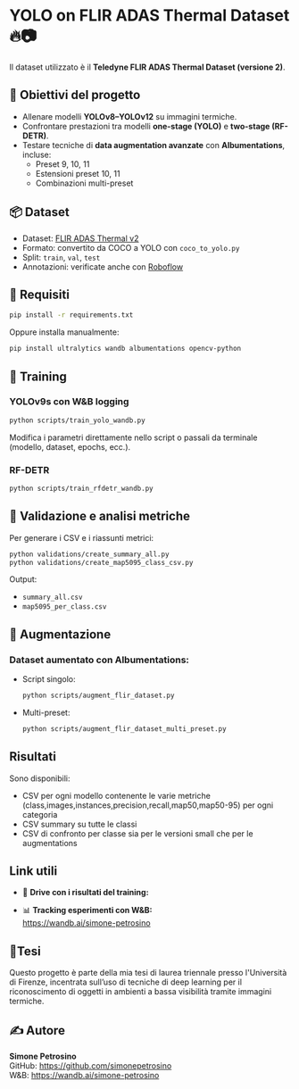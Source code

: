 
# YOLO on FLIR ADAS Thermal Dataset 🔥📷

Il dataset utilizzato è il **Teledyne FLIR ADAS Thermal Dataset (versione 2)**.

## 🧠 Obiettivi del progetto

- Allenare modelli **YOLOv8–YOLOv12** su immagini termiche.  
- Confrontare prestazioni tra modelli **one-stage (YOLO)** e **two-stage (RF-DETR)**.  
- Testare tecniche di **data augmentation avanzate** con **Albumentations**, incluse:
  - Preset 9, 10, 11  
  - Estensioni preset 10, 11
  - Combinazioni multi-preset 

## 📦 Dataset

- Dataset: [FLIR ADAS Thermal v2](https://www.kaggle.com/datasets/samdazel/teledyne-flir-adas-thermal-dataset-v2)  
- Formato: convertito da COCO a YOLO con `coco_to_yolo.py`  
- Split: `train`, `val`, `test`  
- Annotazioni: verificate anche con [Roboflow](https://roboflow.com)

## 🔧 Requisiti

```bash
pip install -r requirements.txt
```

Oppure installa manualmente:

```bash
pip install ultralytics wandb albumentations opencv-python
```

## 🚀 Training

### YOLOv9s con W&B logging

```bash
python scripts/train_yolo_wandb.py
```

Modifica i parametri direttamente nello script o passali da terminale (modello, dataset, epochs, ecc.).

### RF-DETR

```bash
python scripts/train_rfdetr_wandb.py
```


## 🧪 Validazione e analisi metriche

Per generare i CSV e i riassunti metrici:

```bash
python validations/create_summary_all.py
python validations/create_map5095_class_csv.py
```

Output:
- `summary_all.csv`  
- `map5095_per_class.csv`

## 🧱 Augmentazione

### Dataset aumentato con Albumentations:

- Script singolo:
  ```bash
  python scripts/augment_flir_dataset.py
  ```

- Multi-preset:
  ```bash
  python scripts/augment_flir_dataset_multi_preset.py
  ```


##  Risultati

Sono disponibili:
- CSV per ogni modello contenente le varie metriche (class,images,instances,precision,recall,map50,map50-95) per ogni categoria
- CSV summary su tutte le classi
- CSV di confronto per classe sia per le versioni small che per le augmentations

## Link utili

- 📂 **Drive con i risultati del training:**  
  

- 📊 **Tracking esperimenti con W&B:**  
  https://wandb.ai/simone-petrosino

## 👨Tesi

Questo progetto è parte della mia tesi di laurea triennale presso l'Università di Firenze, incentrata sull’uso di tecniche di deep learning per il riconoscimento di oggetti in ambienti a bassa visibilità tramite immagini termiche.

## ✍️ Autore

**Simone Petrosino**  
GitHub: https://github.com/simonepetrosino  
W&B: https://wandb.ai/simone-petrosino
